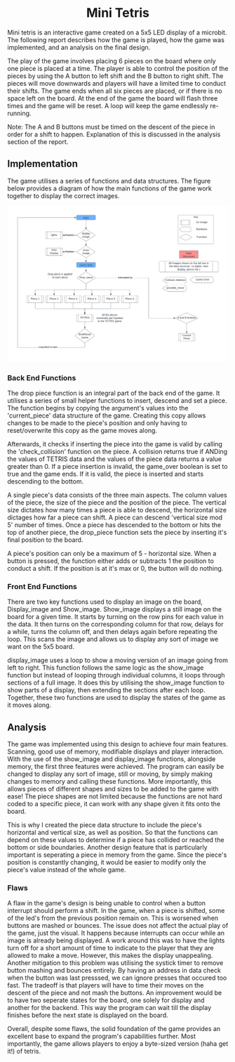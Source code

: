 <div style="text-align: center;">

# Mini Tetris

</div>

Mini tetris is an interactive game created on a 5x5 LED display of a microbit. The following report describes how the game is played, how the game was implemented, and an analysis on the final design.

The play of the game involves placing 6 pieces on the board where only one piece is placed at a time. The player is able to control the position of the pieces by using the A button to left shift and the B button to right shift. The pieces will move downwards and players will have a limited time to conduct their shifts. The game ends when all six pieces are placed, or if there is no space left on the board. At the end of the game the board will flash three times and the game will be reset. A loop will keep the game endlessly re-running.

Note: The A and B buttons must be timed on the descent of the piece in order for a shift to happen. Explanation of this is discussed in the analysis section of the report.


<h2>Implementation</h2>


The game utilises a series of functions and data structures. The figure below provides a diagram of how the main functions of the game work together to display the correct images.

![Tetris Diagram!](assets/Tetris_Diagram.png)


<h3>Back End Functions</h3>


The drop piece function is an integral part of the back end of the game. It utilises a series of small helper functions to insert, descend and set a piece. The function begins by copying the argument's values into the 'current_piece' data structure of the game. Creating this copy allows changes to be made to the piece's position and only having to reset/overwrite this copy as the game moves along. 

 Afterwards, it checks if inserting the piece into the game is valid by calling the 'check_collision' function on the piece. A collision returns true if ANDing the values of TETRIS data and the values of the piece data returns a value greater than 0. If a piece insertion is invalid, the game_over boolean is set to true and the game ends. If it is valid, the piece is inserted and starts descending to the bottom.

 A single piece's data consists of the three main aspects. The column values of the piece, the size of the piece and the position of the piece. The vertical size dictates how many times a piece is able to descend, the horizontal size dictages how far a piece can shift. A piece can descend 'vertical size mod 5' number of times. Once a piece has descended to the bottom or hits the top of another piece, the drop_piece function sets the piece by inserting it's final position to the board.

 A piece's position can only be a maximum of 5 - horizontal size. When a button is pressed, the function either adds or subtracts 1 the position to conduct a shift. If the position is at it's max or 0, the button will do nothing.


<h3>Front End Functions</h3>


There are two key functions used to display an image on the board, Display_image and Show_image. Show_image displays a still image on the board for a given time. It starts by turning on the row pins for each value in the data. It then turns on the corresponding column for that row, delays for a while, turns the column off, and then delays again before repeating the loop. This scans the image and allows us to display any sort of image we want on the 5x5 board.

display_image uses a loop to show a moving version of an image going from left to right. This function follows the same logic as the show_image function but instead of looping through individual columns, it loops through sections of a full image. It does this by utilising the show_image function to show parts of a display, then extending the sections after each loop. Together, these two functions are used to display the states of the game as it moves along.


<h2>Analysis</h2>


The game was implemented using this design to achieve four main features. Scanning, good use of memory, modifiable displays and player interaction. With the use of the show_image and display_image functions, alongside memory, the first three features were achieved. The program can easily be changed to display any sort of image, still or moving, by simply making changes to memory and calling these functions.  More importantly, this allows  pieces of different shapes and sizes to be added to the game with ease! The piece shapes are not limited because the functions are not hard coded to a specific piece, it can work with any shape given it fits onto the board.

This is why I created the piece data structure to include the piece's horizontal and vertical size, as well as position. So that the functions can depend on these values to determine if a piece has collided or reached the bottom or side boundaries. Another design feature that is particularly important is seperating a piece in memory from the game. Since the piece's position is constantly changing, it would be easier to modify only the piece's value instead of the whole game. 


<h3>Flaws</h3>

A flaw in the game's design is being unable to control when a button interrupt should perform a shift. In the game, when a piece is shifted, some of the led's from the previous position remain on. This is worsened when buttons are mashed or bounces. The issue does not affect the actual play of the game, just the visual. It happens because interrupts can occur while an image is already being displayed. A work around this was to have the lights turn off for a short amount of time to indicate to the player that they are allowed to make a move. However, this makes the display unappealing. Another mitigation to this problem was utilising the systick timer to remove button mashing and bounces entirely. By having an address in data check when the button was last presssed, we can ignore presses that occured too fast. The tradeoff is that players will have to time their moves on the descent of the piece and not mash the buttons. An improvement would be to have two seperate states for the board, one solely for display and another for the backend. This way the program can wait till the display finishes before the next state is displayed on the board.

Overall, despite some flaws, the solid foundation of the game provides an excellent base to expand the program's capabilities further. Most importantly, the game allows players to enjoy a byte-sized version (haha get it!) of tetris.







